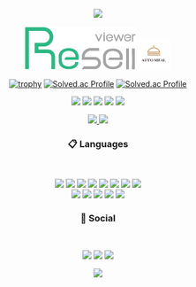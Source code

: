 <div align="center">
<p   align="center" >
<img src="https://capsule-render.vercel.app/api?type=waving&color=timeAuto&height=300&section=header&text=SUNGHYUN_Github" />
  
 <div>
<img src="https://raw.githubusercontent.com/9con9/front_Duo/main/client/public/img/ResellViewer.png"/>   
<img src="https://raw.githubusercontent.com/HI-JOB-IS-NULL/Front_End/main/client/public/assets/logo.PNG" width=60/>   
  </div>

[![trophy](https://github-profile-trophy.vercel.app/?username=ParkSungHyun&row=1)](https://github.com/ryo-ma/github-profile-trophy)
[![Solved.ac Profile](http://mazassumnida.wtf/api/v2/generate_badge?boj=asdpark12)](https://solved.ac/asdpark12)
[![Solved.ac Profile](http://mazassumnida.wtf/api/generate_badge?boj=asdpark12)](https://solved.ac/asdpark12)


[![](https://raw.githubusercontent.com/PARKSUNGHYUN1/github-profile-summary-cards-example/master/profile-summary-card-output/apprentice/0-profile-details.svg)](https://github.com/PARKSUNGHYUN1/github-profile-summary-cards)
[![](https://raw.githubusercontent.com/PARKSUNGHYUN1/github-profile-summary-cards-example/master/profile-summary-card-output/apprentice/1-repos-per-language.svg)](https://github.com/PARKSUNGHYUN1/github-profile-summary-cards) [![](https://raw.githubusercontent.com/PARKSUNGHYUN1/github-profile-summary-cards-example/master/profile-summary-card-output/apprentice/2-most-commit-language.svg)](https://github.com/PARKSUNGHYUN1/github-profile-summary-cards)
[![](https://raw.githubusercontent.com/PARKSUNGHYUN1/github-profile-summary-cards-example/master/profile-summary-card-output/apprentice/3-stats.svg)](https://github.com/PARKSUNGHYUN1/github-profile-summary-cards) [![](https://raw.githubusercontent.com/PARKSUNGHYUN1/github-profile-summary-cards-example/master/profile-summary-card-output/apprentice/4-productive-time.svg)](https://github.com/PARKSUNGHYUN1/github-profile-summary-cards)

<a href="s">
  <img src="https://github-readme-stats.vercel.app/api/top-langs/?username=PARKSUNGHYUN1&exclude_repo=dkssud8150.github.io&layout=compact&theme=tokyonight"white="55%" />
</a>
<a href="s">
  <img src="https://github-readme-stats.vercel.app/api?username=PARKSUNGHYUN1&theme=tokyonight&show_icons=true" white="45%"  />
</a>



   


<h3  align="center" ><b>📋 Languages </b></h3>
</br>

<p align="center">
<img src="https://img.shields.io/badge/python-3670A0?style=for-the-badge&logo=python&logoColor=ffdd54"/>
<img src="https://img.shields.io/badge/html5-%23E34F26.svg?style=for-the-badge&logo=html5&logoColor=white"/>
<img src="\https://img.shields.io/badge/css3-%231572B6.svg?style=for-the-badge&logo=css3&logoColor=white"/>  
   
<img src="https://img.shields.io/badge/java-%23ED8B00.svg?style=for-the-badge&logo=java&logoColor=white"/>
<img src="https://img.shields.io/badge/spring-%236DB33F.svg?style=for-the-badge&logo=spring&logoColor=white"/>

<img src="https://img.shields.io/badge/NPM-%23000000.svg?style=for-the-badge&logo=npm&logoColor=white"/>
<img src="https://img.shields.io/badge/MUI-%230081CB.svg?style=for-the-badge&logo=mui&logoColor=white"/>
<img src="https://img.shields.io/badge/node.js-6DA55F?style=for-the-badge&logo=node.js&logoColor=white"/>
   </br>
<img src="https://img.shields.io/badge/react-%2320232a.svg?style=for-the-badge&logo=react&logoColor=%2361DAFB"/>
<img src="https://img.shields.io/badge/react_native-%2320232a.svg?style=for-the-badge&logo=react&logoColor=%2361DAFB"/>
<img src="https://img.shields.io/badge/mysql-%2300f.svg?style=for-the-badge&logo=mysql&logoColor=white"/>
<img src="https://img.shields.io/badge/Oracle-F80000?style=for-the-badge&logo=oracle&logoColor=white"/>
<img src="https://img.shields.io/badge/javascript-%23323330.svg?style=for-the-badge&logo=javascript&logoColor=%23F7DF1E"/>

</p>

<h3  align="center" ><b>💬 Social </b></h3>
</br>
<p align="center">
   <img src="https://img.shields.io/badge/Gmail-D14836?style=for-the-badge&logo=gmail&logoColor=white"/>
<a href="https://www.instagram.com/seonghyunn__"><img src="https://img.shields.io/badge/Instagram-%23E4405F.svg?style=for-the-badge&logo=Instagram&logoColor=white&link=https://www.instagram.com/seonghyunn__"></a>
<a href="https://asdp-coding.tistory.com/">
   <img src="http://img.shields.io/badge/tistory--20c997?style=for-the-badge&link=https://asdp-coding.tistory.com/"></a>
</p>
      <p    align="center">
     <img src="https://capsule-render.vercel.app/api?type=waving&color=timeAuto&height=300&section=footer"/>           
   </p>

</p>
             
             
             
</div>
                          
